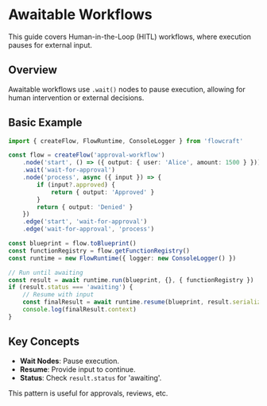 <script setup>
import AwaitableWorkflowsExample from '../.vitepress/theme/examples/AwaitableWorkflowsExample.vue'
</script>

# Awaitable Workflows

This guide covers Human-in-the-Loop (HITL) workflows, where execution pauses for external input.

## Overview

Awaitable workflows use `.wait()` nodes to pause execution, allowing for human intervention or external decisions.

## Basic Example

```typescript
import { createFlow, FlowRuntime, ConsoleLogger } from 'flowcraft'

const flow = createFlow('approval-workflow')
	.node('start', () => ({ output: { user: 'Alice', amount: 1500 } }))
	.wait('wait-for-approval')
	.node('process', async ({ input }) => {
		if (input?.approved) {
			return { output: 'Approved' }
		}
		return { output: 'Denied' }
	})
	.edge('start', 'wait-for-approval')
	.edge('wait-for-approval', 'process')

const blueprint = flow.toBlueprint()
const functionRegistry = flow.getFunctionRegistry()
const runtime = new FlowRuntime({ logger: new ConsoleLogger() })

// Run until awaiting
const result = await runtime.run(blueprint, {}, { functionRegistry })
if (result.status === 'awaiting') {
	// Resume with input
	const finalResult = await runtime.resume(blueprint, result.serializedContext, { output: { approved: true } }, 'wait-for-approval')
	console.log(finalResult.context)
}
```

<AwaitableWorkflowsExample />

## Key Concepts

- **Wait Nodes**: Pause execution.
- **Resume**: Provide input to continue.
- **Status**: Check `result.status` for 'awaiting'.

This pattern is useful for approvals, reviews, etc.
